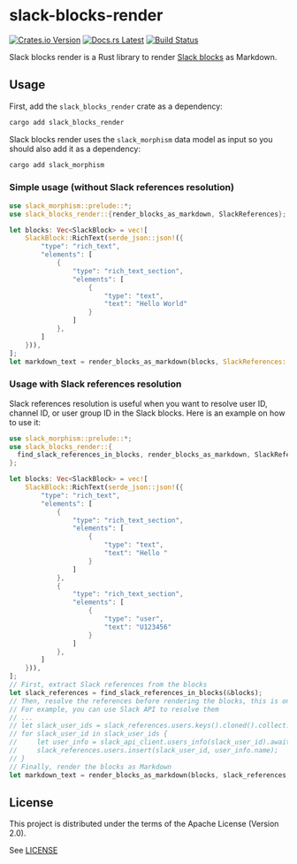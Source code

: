 <!-- Generated by cargo-onedoc v0.3.2. DO NOT EDIT. -->

# slack-blocks-render

[![Crates.io Version](https://badgers.space/crates/version/slack-blocks-render)](https://crates.io/crates/slack-blocks-render)
[![Docs.rs Latest](https://badgers.space/badge/docs.rs/latest/blue)](https://docs.rs/slack-blocks-render)
[![Build Status](https://badgers.space/github/checks/dax/slack-blocks-render?label=build)](https://github.com/dax/slack-blocks-render/actions/workflows/build.yaml)

Slack blocks render is a Rust library to render [Slack blocks](https://api.slack.com/reference/block-kit) as Markdown.

## Usage

First, add the `slack_blocks_render` crate as a dependency:

```sh
cargo add slack_blocks_render
```

Slack blocks render uses the `slack_morphism` data model as input so you should also add it as a dependency:

```sh
cargo add slack_morphism
```

### Simple usage (without Slack references resolution)

```rust
use slack_morphism::prelude::*;
use slack_blocks_render::{render_blocks_as_markdown, SlackReferences};

let blocks: Vec<SlackBlock> = vec![
    SlackBlock::RichText(serde_json::json!({
        "type": "rich_text",
        "elements": [
            {
                "type": "rich_text_section",
                "elements": [
                    {
                        "type": "text",
                        "text": "Hello World"
                    }
                ]
            },
        ]
    })),
];
let markdown_text = render_blocks_as_markdown(blocks, SlackReferences::default(), None);
```

### Usage with Slack references resolution

Slack references resolution is useful when you want to resolve user ID, channel ID, or user group ID in the Slack blocks.
Here is an example on how to use it:

```rust
use slack_morphism::prelude::*;
use slack_blocks_render::{
  find_slack_references_in_blocks, render_blocks_as_markdown, SlackReferences
};

let blocks: Vec<SlackBlock> = vec![
    SlackBlock::RichText(serde_json::json!({
        "type": "rich_text",
        "elements": [
            {
                "type": "rich_text_section",
                "elements": [
                    {
                        "type": "text",
                        "text": "Hello "
                    }
                ]
            },
            {
                "type": "rich_text_section",
                "elements": [
                    {
                        "type": "user",
                        "text": "U123456"
                    }
                ]
            },
        ]
    })),
];
// First, extract Slack references from the blocks
let slack_references = find_slack_references_in_blocks(&blocks);
// Then, resolve the references before rendering the blocks, this is on your own
// For example, you can use Slack API to resolve them
// ...
// let slack_user_ids = slack_references.users.keys().cloned().collect::<Vec<_>>();
// for slack_user_id in slack_user_ids {
//     let user_info = slack_api_client.users_info(slack_user_id).await?;
//     slack_references.users.insert(slack_user_id, user_info.name);
// }
// Finally, render the blocks as Markdown
let markdown_text = render_blocks_as_markdown(blocks, slack_references, None);
```

## License

This project is distributed under the terms of the Apache License (Version 2.0).

See [LICENSE](LICENSE)
